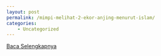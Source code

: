 ```yaml
---
layout: post
permalink: /mimpi-melihat-2-ekor-anjing-menurut-islam/
categories:
    - Uncategorized
---
```


[Baca Selengkapnya](/07)